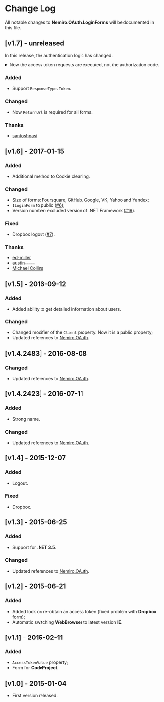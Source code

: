 # Change Log

All notable changes to **Nemiro.OAuth.LoginForms** will be documented in this file.

## [v1.7] - unreleased

In this release, the authentication logic has changed. 

<details>
  <summary>Now the access token requests are executed, not the authorization code.</summary>
  <p>For most forms, the <code>returnUrl</code> parameter in the constructor is now required.</p>
  <p>You may need to obtain new keys to perform authentication.<br />
  For example, for Google, you need to create a key for web applications, instead of standalone.</p>
  <p>The old behavior can be returned by specifying a <code>responseType</code> in the designer with the value <code>ResponseType.Code</code>:</p>
  <div class="highlight highlight-source-cs"><pre>
  var login = new GoogleLogin
  (
    "934704666049-129jsvmelksmcmf250ir90aqn8pk4nak.apps.googleusercontent.com", 
    "OS7HZ1cfJnhdIFZ6fUsgamH-",
    returnUrl: null, 
    scope: "https://www.googleapis.com/auth/drive", 
    loadUserInfo: true, 
    responseType: ResponseType.Code
  );
  </pre></div>
</details>

### Added

* Support `ResponseType.Token`.

### Changed

* Now `ReturnUrl` is required for all forms.

### Thanks

* [santoshpasi](https://github.com/santoshpasi)

## [v1.6] - 2017-01-15

### Added

* Additional method to Cookie cleaning.

### Changed

* Size of forms: Foursquare, GitHub, Google, VK, Yahoo and Yandex;
* `ILoginForm` to public  ([#6](https://github.com/alekseynemiro/Nemiro.OAuth.LoginForms/issues/6));
* Version number: excluded version of .NET Framework ([#19](https://github.com/alekseynemiro/nemiro.oauth.dll/issues/19)).

### Fixed

* Dropbox logout ([#7](https://github.com/alekseynemiro/Nemiro.OAuth.LoginForms/issues/7)).

### Thanks

* [ed-miller](https://github.com/ed-miller)
* [austin-----](https://github.com/austin-----)
* [Michael Collins](https://github.com/mfcollins3)

## [v1.5] - 2016-09-12

### Added

* Added ability to get detailed information about users.

### Changed

* Changed modifier of the `Client` property. Now it is a public property;
* Updated references to [Nemiro.OAuth](https://github.com/alekseynemiro/nemiro.oauth.dll).

## [v1.4.2483] - 2016-08-08

### Changed

* Updated references to [Nemiro.OAuth](https://github.com/alekseynemiro/nemiro.oauth.dll).

## [v1.4.2423] - 2016-07-11

### Added

* Strong name.

### Changed

* Updated references to [Nemiro.OAuth](https://github.com/alekseynemiro/nemiro.oauth.dll).

## [v1.4] - 2015-12-07

### Added

* Logout.

### Fixed

* Dropbox.

## [v1.3] - 2015-06-25

### Added

* Support for **.NET 3.5**.

### Changed

* Updated references to [Nemiro.OAuth](https://github.com/alekseynemiro/nemiro.oauth.dll).

## [v1.2] - 2015-06-21

### Added

* Added lock on re-obtain an access token (fixed problem with **Dropbox** form);
* Automatic switching **WebBrowser** to latest version **IE**.

## [v1.1] - 2015-02-11

### Added

* `AccessTokenValue` property;
* Form for **CodeProject**.

## [v1.0] - 2015-01-04

* First version released.